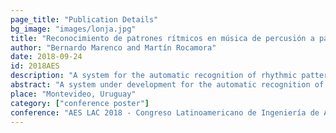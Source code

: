 ```yaml
---
page_title: "Publication Details"
bg_image: "images/lonja.jpg" 
title: "Reconocimiento de patrones rítmicos en música de percusión a partir de señales de audio"  
author: "Bernardo Marenco and Martín Rocamora"  
date: 2018-09-24  
id: 2018AES
description: "A system for the automatic recognition of rhythmic patterns in percussion music from audio signals based on hidden Markov models."  
abstract: "A system under development for the automatic recognition of rhythmic patterns in percussion music from audio signals is presented. Classification is carried out using hidden Markov models. Performance is very good when training and validating with synthetic audio files, but does not generalize adequately when validating with real recordings."  
place: "Montevideo, Uruguay"  
category: ["conference poster"] 
conference: "AES LAC 2018 - Congreso Latinoamericano de Ingeniería de Audio"  
---
```

